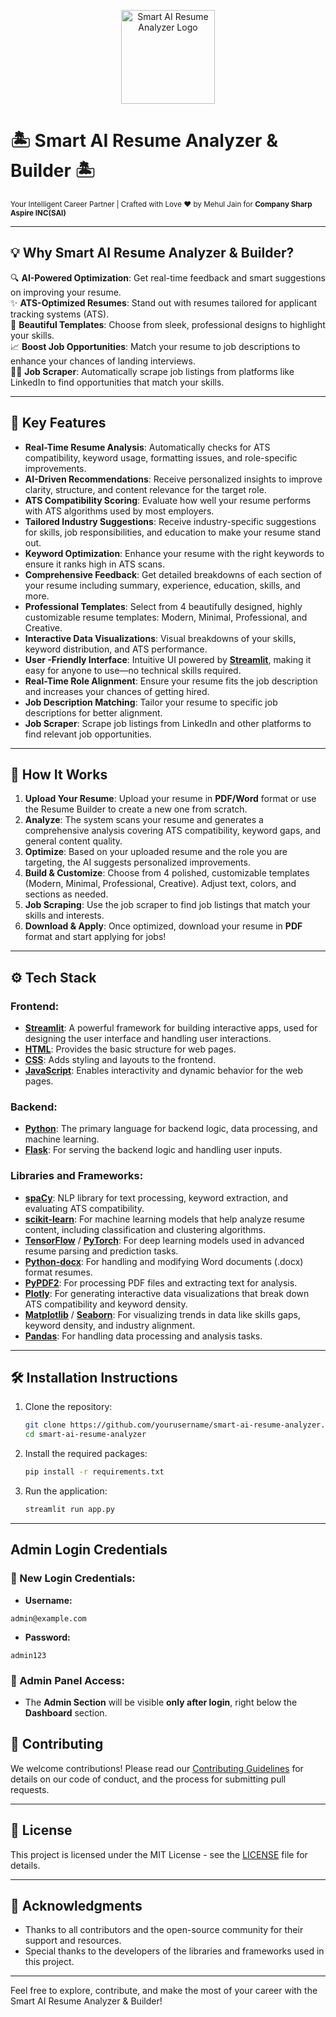 <p align="center">
  <img src="https://github.com/user-attachments/assets/76906dbc-343d-4267-ace5-048d428fff42" width="150px" alt="Smart AI Resume Analyzer Logo"/>
  <h1>🏝️ Smart AI Resume Analyzer & Builder 🏝️</h1>
  <p><small>Your Intelligent Career Partner | Crafted with Love ❤️ by Mehul Jain for <b> Company Sharp Aspire INC(SAI) </b></small></p>
</p>

---

## 💡 **Why Smart AI Resume Analyzer & Builder?**

🔍 **AI-Powered Optimization**: Get real-time feedback and smart suggestions on improving your resume.  
✨ **ATS-Optimized Resumes**: Stand out with resumes tailored for applicant tracking systems (ATS).  
🎨 **Beautiful Templates**: Choose from sleek, professional designs to highlight your skills.  
📈 **Boost Job Opportunities**: Match your resume to job descriptions to enhance your chances of landing interviews.  
🧑‍💻 **Job Scraper**: Automatically scrape job listings from platforms like LinkedIn to find opportunities that match your skills.

---

## 🌟 **Key Features**

- **Real-Time Resume Analysis**: Automatically checks for ATS compatibility, keyword usage, formatting issues, and role-specific improvements.
- **AI-Driven Recommendations**: Receive personalized insights to improve clarity, structure, and content relevance for the target role.
- **ATS Compatibility Scoring**: Evaluate how well your resume performs with ATS algorithms used by most employers.
- **Tailored Industry Suggestions**: Receive industry-specific suggestions for skills, job responsibilities, and education to make your resume stand out.
- **Keyword Optimization**: Enhance your resume with the right keywords to ensure it ranks high in ATS scans.
- **Comprehensive Feedback**: Get detailed breakdowns of each section of your resume including summary, experience, education, skills, and more.
- **Professional Templates**: Select from 4 beautifully designed, highly customizable resume templates: Modern, Minimal, Professional, and Creative.
- **Interactive Data Visualizations**: Visual breakdowns of your skills, keyword distribution, and ATS performance.
- **User -Friendly Interface**: Intuitive UI powered by **[Streamlit](https://streamlit.io/)**, making it easy for anyone to use—no technical skills required.
- **Real-Time Role Alignment**: Ensure your resume fits the job description and increases your chances of getting hired.
- **Job Description Matching**: Tailor your resume to specific job descriptions for better alignment.
- **Job Scraper**: Scrape job listings from LinkedIn and other platforms to find relevant job opportunities.

---

## 🚀 **How It Works**

1. **Upload Your Resume**: Upload your resume in **PDF/Word** format or use the Resume Builder to create a new one from scratch.
2. **Analyze**: The system scans your resume and generates a comprehensive analysis covering ATS compatibility, keyword gaps, and general content quality.
3. **Optimize**: Based on your uploaded resume and the role you are targeting, the AI suggests personalized improvements.
4. **Build & Customize**: Choose from 4 polished, customizable templates (Modern, Minimal, Professional, Creative). Adjust text, colors, and sections as needed.
5. **Job Scraping**: Use the job scraper to find job listings that match your skills and interests.
6. **Download & Apply**: Once optimized, download your resume in **PDF** format and start applying for jobs!

---

## ⚙️ **Tech Stack**

### Frontend:
- **[Streamlit](https://streamlit.io/)**: A powerful framework for building interactive apps, used for designing the user interface and handling user interactions.
- **[HTML](https://developer.mozilla.org/en-US/docs/Learn/HTML)**: Provides the basic structure for web pages.
- **[CSS](https://developer.mozilla.org/en-US/docs/Web/CSS)**: Adds styling and layouts to the frontend.
- **[JavaScript](https://developer.mozilla.org/en-US/docs/Learn/JavaScript)**: Enables interactivity and dynamic behavior for the web pages.

### Backend:
- **[Python](https://www.python.org/)**: The primary language for backend logic, data processing, and machine learning.
- **[Flask](https://flask.palletsprojects.com/en/2.0.x/)**: For serving the backend logic and handling user inputs.

### Libraries and Frameworks:
- **[spaCy](https://spacy.io/)**: NLP library for text processing, keyword extraction, and evaluating ATS compatibility.
- **[scikit-learn](https://scikit-learn.org/)**: For machine learning models that help analyze resume content, including classification and clustering algorithms.
- **[TensorFlow](https://www.tensorflow.org/)** / **[PyTorch](https://pytorch.org/)**: For deep learning models used in advanced resume parsing and prediction tasks.
- **[Python-docx](https://python-docx.readthedocs.io/en/latest/)**: For handling and modifying Word documents (.docx) format resumes.
- **[PyPDF2](https://pythonhosted.org/PyPDF2/)**: For processing PDF files and extracting text for analysis.
- **[Plotly](https://plotly.com/python/)**: For generating interactive data visualizations that break down ATS compatibility and keyword density.
- **[Matplotlib](https://matplotlib.org/)** / **[Seaborn](https://seaborn.pydata.org/)**: For visualizing trends in data like skills gaps, keyword density, and industry alignment.
- **[Pandas](https://pandas.pydata.org/)**: For handling data processing and analysis tasks.

---

## 🛠️ **Installation Instructions**

1. Clone the repository:
   ```bash
   git clone https://github.com/yourusername/smart-ai-resume-analyzer.git
   cd smart-ai-resume-analyzer
   ```
2. Install the required packages:
   ```bash
   pip install -r requirements.txt
   ```
3. Run the application:
   ```bash
   streamlit run app.py
   ```

---

## Admin Login Credentials

### 🔹 New Login Credentials:
   - **Username:**
```python3
admin@example.com
```
   - **Password:**
```python3
admin123
```

### 🔹 Admin Panel Access:
   - The **Admin Section** will be visible **only after login**, right below the **Dashboard** section.

## 📄 **Contributing**

We welcome contributions! Please read our [Contributing Guidelines](CONTRIBUTING.md) for details on our code of conduct, and the process for submitting pull requests.

---

## 📜 **License**

This project is licensed under the MIT License - see the [LICENSE](LICENSE) file for details.

---

## 🙏 **Acknowledgments**

- Thanks to all contributors and the open-source community for their support and resources.
- Special thanks to the developers of the libraries and frameworks used in this project.

---

Feel free to explore, contribute, and make the most of your career with the Smart AI Resume Analyzer & Builder!
